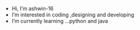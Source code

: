 -  Hi, I’m ashwin-16
-  I’m interested in coding ,designing and developing
-  I’m currently learning ...python and java
